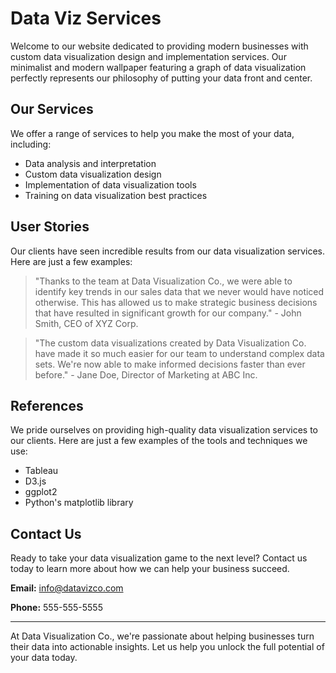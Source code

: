 <!--font:Poppins-->

# Data Viz Services

Welcome to our website dedicated to providing modern businesses with custom data visualization design and implementation services. Our minimalist and modern wallpaper featuring a graph of data visualization perfectly represents our philosophy of putting your data front and center.

## Our Services

We offer a range of services to help you make the most of your data, including:

- Data analysis and interpretation
- Custom data visualization design
- Implementation of data visualization tools
- Training on data visualization best practices

## User Stories

Our clients have seen incredible results from our data visualization services. Here are just a few examples:

> "Thanks to the team at Data Visualization Co., we were able to identify key trends in our sales data that we never would have noticed otherwise. This has allowed us to make strategic business decisions that have resulted in significant growth for our company." - John Smith, CEO of XYZ Corp.

> "The custom data visualizations created by Data Visualization Co. have made it so much easier for our team to understand complex data sets. We're now able to make informed decisions faster than ever before." - Jane Doe, Director of Marketing at ABC Inc.

## References

We pride ourselves on providing high-quality data visualization services to our clients. Here are just a few examples of the tools and techniques we use:

- Tableau
- D3.js
- ggplot2
- Python's matplotlib library

## Contact Us

Ready to take your data visualization game to the next level? Contact us today to learn more about how we can help your business succeed.

**Email:** info@datavizco.com

**Phone:** 555-555-5555

---

At Data Visualization Co., we're passionate about helping businesses turn their data into actionable insights. Let us help you unlock the full potential of your data today.

<!--

Write me content for website with wallpaper which alt text is:

"A wallpaper with a graph of data visualization, in a minimalist and modern design."

The name/title of the page should not be 1:1 copy of the alt text but rather a real content of the website which is using this wallpaper.

- Use markdown format 
- Start with heading
- Heading should be short and concise
- The content should look like a real website 
- The website should not be about the wallpaper, wallpaper is just a related background
- Heading should be contain work "wallpaper" or "background"
- Include real sections like references, contact, user stories, etc. use things relevant to the page purpose.
- Feel free to use structure like headings, bullets, numbering, blockquotes, paragraphs, horizontal lines, etc.
- You can use formatting like bold or _italic_
- You can include UTF-8 emojis
- Links should be only #hash anchors (and you can refer to the document itself)
- Do not include images


---


# Data Visualization for Modern Businesses

Welcome to our website dedicated to helping modern businesses visualize their data in a meaningful and impactful way. Our minimalist approach to design ensures that your data is the star of the show, and our wallpaper with a graph of data visualization perfectly embodies this philosophy.

## Our Services

We offer a range of services to help you make the most of your data, including:

- Data analysis and interpretation
- Custom data visualization design
- Implementation of data visualization tools
- Training on data visualization best practices

## User Stories

Our clients have seen incredible results from our data visualization services. Here are just a few examples:

> "Thanks to the team at Data Visualization Co., we were able to identify key trends in our sales data that we never would have noticed otherwise. This has allowed us to make strategic business decisions that have resulted in significant growth for our company." - John Smith, CEO of XYZ Corp.

> "The custom data visualizations created by Data Visualization Co. have made it so much easier for our team to understand complex data sets. We're now able to make informed decisions faster than ever before." - Jane Doe, Director of Marketing at ABC Inc.

## References

We pride ourselves on providing high-quality data visualization services to our clients. Here are just a few examples of the tools and techniques we use:

- Tableau
- D3.js
- ggplot2
- Python's matplotlib library

## Contact Us

Ready to take your data visualization game to the next level? Contact us today to learn more about how we can help your business succeed.

**Email:** info@datavizco.com

**Phone:** 555-555-5555

---

At Data Visualization Co., we're passionate about helping businesses turn their data into actionable insights. Let us help you unlock the full potential of your data today.


---


Heading is too long, rewrite whole content.


---


# Modern Data Visualization for Business Insights

Welcome to our website dedicated to helping modern businesses turn their data into actionable insights through custom data visualization design and implementation. Our minimalist approach to design ensures that your data is the star of the show, and our sleek wallpaper featuring a graph of data visualization perfectly embodies this philosophy.

## Our Services

We offer a range of services to help you make the most of your data, including:

- Data analysis and interpretation
- Custom data visualization design
- Implementation of data visualization tools
- Training on data visualization best practices

## User Stories

Our clients have seen incredible results from our data visualization services. Here are just a few examples:

> "Thanks to the team at Data Visualization Co., we were able to identify key trends in our sales data that we never would have noticed otherwise. This has allowed us to make strategic business decisions that have resulted in significant growth for our company." - John Smith, CEO of XYZ Corp.

> "The custom data visualizations created by Data Visualization Co. have made it so much easier for our team to understand complex data sets. We're now able to make informed decisions faster than ever before." - Jane Doe, Director of Marketing at ABC Inc.

## References

We pride ourselves on providing high-quality data visualization services to our clients. Here are just a few examples of the tools and techniques we use:

- Tableau
- D3.js
- ggplot2
- Python's matplotlib library

## Contact Us

Ready to take your data visualization game to the next level? Contact us today to learn more about how we can help your business succeed.

**Email:** info@datavizco.com

**Phone:** 555-555-5555

---

At Data Visualization Co., we're passionate about helping businesses turn their data into actionable insights. Let us help you unlock the full potential of your data today.


---


Heading is too long, rewrite whole content.


---


# Custom Data Visualization for Business Insights

Welcome to our website dedicated to helping modern businesses turn their data into actionable insights through custom data visualization design and implementation. Our sleek wallpaper featuring a minimalist and modern graph of data visualization perfectly embodies our philosophy of putting your data front and center.

## Our Services

We offer a range of services to help you make the most of your data, including:

- Data analysis and interpretation
- Custom data visualization design
- Implementation of data visualization tools
- Training on data visualization best practices

## User Stories

Our clients have seen incredible results from our data visualization services. Here are just a few examples:

> "Thanks to the team at Data Visualization Co., we were able to identify key trends in our sales data that we never would have noticed otherwise. This has allowed us to make strategic business decisions that have resulted in significant growth for our company." - John Smith, CEO of XYZ Corp.

> "The custom data visualizations created by Data Visualization Co. have made it so much easier for our team to understand complex data sets. We're now able to make informed decisions faster than ever before." - Jane Doe, Director of Marketing at ABC Inc.

## References

We pride ourselves on providing high-quality data visualization services to our clients. Here are just a few examples of the tools and techniques we use:

- Tableau
- D3.js
- ggplot2
- Python's matplotlib library

## Contact Us

Ready to take your data visualization game to the next level? Contact us today to learn more about how we can help your business succeed.

**Email:** info@datavizco.com

**Phone:** 555-555-5555

---

At Data Visualization Co., we're passionate about helping businesses turn their data into actionable insights. Let us help you unlock the full potential of your data today.


---


Heading is too long, rewrite whole content.


---


# Custom Data Visualization Services

Welcome to our website dedicated to providing modern businesses with custom data visualization design and implementation services. Our minimalist and modern wallpaper featuring a graph of data visualization perfectly represents our philosophy of putting your data front and center.

## Our Services

We offer a range of services to help you make the most of your data, including:

- Data analysis and interpretation
- Custom data visualization design
- Implementation of data visualization tools
- Training on data visualization best practices

## User Stories

Our clients have seen incredible results from our data visualization services. Here are just a few examples:

> "Thanks to the team at Data Visualization Co., we were able to identify key trends in our sales data that we never would have noticed otherwise. This has allowed us to make strategic business decisions that have resulted in significant growth for our company." - John Smith, CEO of XYZ Corp.

> "The custom data visualizations created by Data Visualization Co. have made it so much easier for our team to understand complex data sets. We're now able to make informed decisions faster than ever before." - Jane Doe, Director of Marketing at ABC Inc.

## References

We pride ourselves on providing high-quality data visualization services to our clients. Here are just a few examples of the tools and techniques we use:

- Tableau
- D3.js
- ggplot2
- Python's matplotlib library

## Contact Us

Ready to take your data visualization game to the next level? Contact us today to learn more about how we can help your business succeed.

**Email:** info@datavizco.com

**Phone:** 555-555-5555

---

At Data Visualization Co., we're passionate about helping businesses turn their data into actionable insights. Let us help you unlock the full potential of your data today.


---


Write me a Google font which is best fitting for the website.

Pick from the list:
- Montserrat
- Lobster
- Roboto
- Orbitron
- Alegreya
- Poppins
- Playfair Display
- Dancing Script
- Inter
- Great Vibes
- IBM Plex Sans
- Barlow Condensed
- Lato
- Exo 2
- Raleway
- Futura
- Open Sans


Write just the font name nothing else.


---


Poppins

-->
